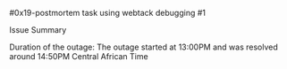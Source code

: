 #0x19-postmortem task using webtack debugging #1

Issue Summary

Duration of the outage: The outage started at 13:00PM and was resolved around 14:50PM Central African Time

